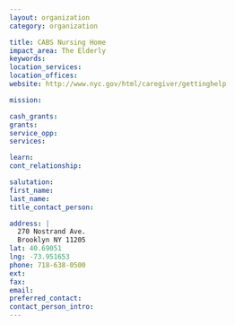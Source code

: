 ```yaml
---
layout: organization
category: organization

title: CABS Nursing Home
impact_area: The Elderly
keywords: 
location_services: 
location_offices: 
website: http://www.nyc.gov/html/caregiver/gettinghelp

mission: 

cash_grants: 
grants: 
service_opp: 
services: 

learn: 
cont_relationship: 

salutation: 
first_name: 
last_name: 
title_contact_person: 

address: |
  270 Nostrand Ave.  
  Brooklyn NY 11205
lat: 40.69051
lng: -73.951653
phone: 718-638-0500
ext: 
fax: 
email: 
preferred_contact: 
contact_person_intro: 
---
```

